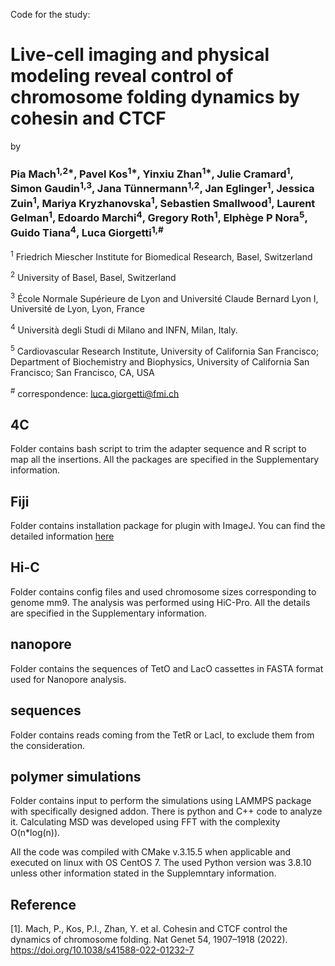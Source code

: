 Code for the study: 
# Live-cell imaging and physical modeling reveal control of chromosome folding dynamics by cohesin and CTCF
by 
### Pia Mach<sup>1,2*</sup>, Pavel Kos<sup>1*</sup>, Yinxiu Zhan<sup>1*</sup>, Julie Cramard<sup>1</sup>, Simon Gaudin<sup>1,3</sup>, Jana Tünnermann<sup>1,2</sup>, Jan Eglinger<sup>1</sup>, Jessica Zuin<sup>1</sup>, Mariya Kryzhanovska<sup>1</sup>, Sebastien Smallwood<sup>1</sup>, Laurent Gelman<sup>1</sup>, Edoardo Marchi<sup>4</sup>, Gregory Roth<sup>1</sup>, Elphège P Nora<sup>5</sup>, Guido Tiana<sup>4</sup>, Luca Giorgetti<sup>1,#</sup>

<sup>1</sup> Friedrich Miescher Institute for Biomedical Research, Basel, Switzerland

<sup>2</sup> University of Basel, Basel, Switzerland

<sup>3</sup> École Normale Supérieure de Lyon and Université Claude Bernard Lyon I, Université de Lyon, Lyon, France

<sup>4</sup> Università degli Studi di Milano and INFN, Milan, Italy.

<sup>5</sup> Cardiovascular Research Institute, University of California San Francisco; Department of Biochemistry and Biophysics, University of California San Francisco; San Francisco, CA, USA

<sup>#</sup> correspondence: luca.giorgetti@fmi.ch

## 4C
Folder contains bash script to trim the adapter sequence and R script to map all the insertions. All the packages are specified in the Supplementary information.

## Fiji
Folder contains installation package for plugin with ImageJ. You can find the detailed information [here](https://imagej.net/software/fiji/)

## Hi-C
Folder contains config files and used chromosome sizes corresponding to genome mm9. The analysis was performed using HiC-Pro. All the details are specified in the Supplementary information.

## nanopore
Folder contains the sequences of TetO and LacO cassettes in FASTA format used for Nanopore analysis.

## sequences
Folder contains reads coming from the TetR or LacI, to exclude them from the consideration.

## polymer simulations
Folder contains input to perform the simulations using LAMMPS package with specifically designed addon. There is python and C++ code to analyze it. Calculating MSD was developed using FFT with the complexity O(n*log(n)).

All the code was compiled with CMake v.3.15.5 when applicable and executed on linux with OS CentOS 7. The used Python version was 3.8.10 unless other information stated in the Supplemntary information. 

## Reference
[1]. Mach, P., Kos, P.I., Zhan, Y. et al. Cohesin and CTCF control the dynamics of chromosome folding. Nat Genet 54, 1907–1918 (2022). https://doi.org/10.1038/s41588-022-01232-7
